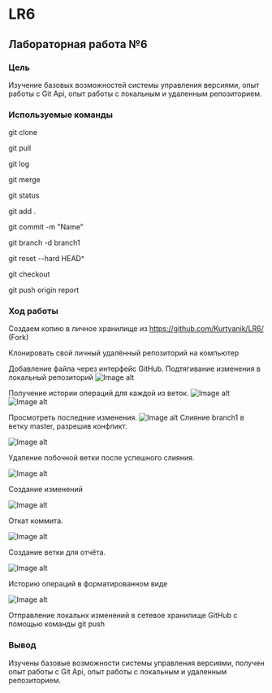 # LR6
## Лабораторная работа №6

### Цель 
Изучение базовых возможностей системы управления версиями, опыт работы с Git Api, опыт работы с локальным и удаленным репозиторием.

### Используемые команды
git clone

git pull

git log 

git merge 

git status

git add .

git commit -m "Name"

git branch -d branch1

git reset --hard HEAD^

git checkout 

git push origin report


### Ход работы
Создаем копию в личное хранилище из https://github.com/Kurtyanik/LR6/ (Fork)

Клонировать свой личный удалённый репозиторий на компьютер

Добавление файла через интерфейс GitHub. Подтягивание изменения в локальный репозиторий
![Image alt](screens/1.jpg)



Получение истории операций для каждой из веток. 
![Image alt](screens/2.jpg)
![Image alt](screens/2,2.jpg)

Просмотреть последние изменения. 
![Image alt](screens/3.jpg)
Слияние branch1 в ветку master, разрешив конфликт.

![Image alt](screens/4.jpg)

Удаление побочной ветки после успешного слияния.

![Image alt](screens/5.jpg)

Создание изменений 

![Image alt](screens/6.jpg)

Откат коммита. 

![Image alt](screens/7.jpg)

Создание ветки для отчёта. 

![Image alt](screens/8.jpg)

Историю операций в форматированном виде 

![Image alt](screens/9.jpg)

Отправление локальнх изменений в сетевое хранилище GitHub c помощью команды git push

### Вывод

Изучены базовые возможности системы управления версиями, получен опыт работы с Git Api, опыт работы с локальным и удаленным репозиторием. 

